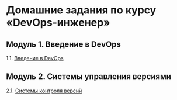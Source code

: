 # Домашние задания по курсу «DevOps-инженер»
## Модуль 1. Введение в DevOps
1.1. [Введение в DevOps](01-intro-01/README.md)
## Модуль 2. Системы управления версиями
2.1. [Системы контроля версий](02-git-01-vcs/README.md)

